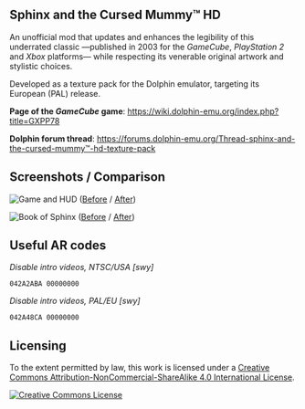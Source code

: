 Sphinx and the Cursed Mummy™ HD
-------------------------------

An unofficial mod that updates and enhances the legibility of this underrated classic
—published in 2003 for the _GameCube_, _PlayStation 2_ and _Xbox_ platforms— while respecting
its venerable original artwork and stylistic choices.

Developed as a texture pack for the Dolphin emulator, targeting its European (PAL) release.

**Page of the _GameCube_ game**: https://wiki.dolphin-emu.org/index.php?title=GXPP78

**Dolphin forum thread**: https://forums.dolphin-emu.org/Thread-sphinx-and-the-cursed-mummy™-hd-texture-pack

Screenshots / Comparison
------------------------
![Game and HUD](https://i.imgur.com/nxF6IWU.png)
([Before](https://i.imgur.com/sAr3E4a.png) / [After](https://i.imgur.com/nxF6IWU.png))


![Book of Sphinx](https://i.imgur.com/Q1m2zsV.png)
([Before](https://i.imgur.com/rcy5Suk.png) / [After](https://i.imgur.com/Q1m2zsV.png))


Useful AR codes
---------------
_Disable intro videos, NTSC/USA [swy]_

    042A2ABA 00000000

_Disable intro videos, PAL/EU [swy]_

    042A48CA 00000000

Licensing
---------

To the extent permitted by law, this work is licensed under a <a rel="license" href="http://creativecommons.org/licenses/by-nc-sa/4.0/">Creative Commons Attribution-NonCommercial-ShareAlike 4.0 International License</a>.

<a rel="license" href="http://creativecommons.org/licenses/by-nc-sa/4.0/"><img alt="Creative Commons License" style="border-width:0" src="https://i.creativecommons.org/l/by-nc-sa/4.0/88x31.png" /></a><br />
